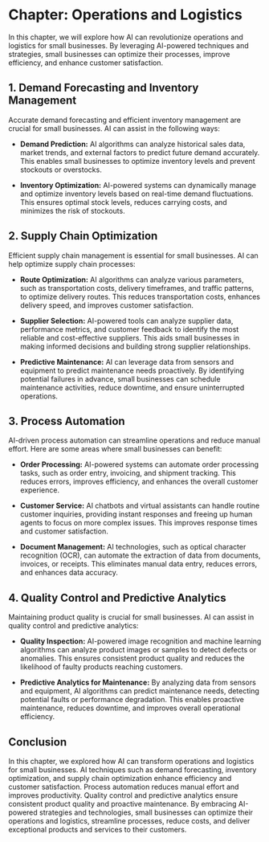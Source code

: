 Chapter: Operations and Logistics
=================================

In this chapter, we will explore how AI can revolutionize operations and logistics for small businesses. By leveraging AI-powered techniques and strategies, small businesses can optimize their processes, improve efficiency, and enhance customer satisfaction.

**1. Demand Forecasting and Inventory Management**
--------------------------------------------------

Accurate demand forecasting and efficient inventory management are crucial for small businesses. AI can assist in the following ways:

* **Demand Prediction:** AI algorithms can analyze historical sales data, market trends, and external factors to predict future demand accurately. This enables small businesses to optimize inventory levels and prevent stockouts or overstocks.

* **Inventory Optimization:** AI-powered systems can dynamically manage and optimize inventory levels based on real-time demand fluctuations. This ensures optimal stock levels, reduces carrying costs, and minimizes the risk of stockouts.

**2. Supply Chain Optimization**
--------------------------------

Efficient supply chain management is essential for small businesses. AI can help optimize supply chain processes:

* **Route Optimization:** AI algorithms can analyze various parameters, such as transportation costs, delivery timeframes, and traffic patterns, to optimize delivery routes. This reduces transportation costs, enhances delivery speed, and improves customer satisfaction.

* **Supplier Selection:** AI-powered tools can analyze supplier data, performance metrics, and customer feedback to identify the most reliable and cost-effective suppliers. This aids small businesses in making informed decisions and building strong supplier relationships.

* **Predictive Maintenance:** AI can leverage data from sensors and equipment to predict maintenance needs proactively. By identifying potential failures in advance, small businesses can schedule maintenance activities, reduce downtime, and ensure uninterrupted operations.

**3. Process Automation**
-------------------------

AI-driven process automation can streamline operations and reduce manual effort. Here are some areas where small businesses can benefit:

* **Order Processing:** AI-powered systems can automate order processing tasks, such as order entry, invoicing, and shipment tracking. This reduces errors, improves efficiency, and enhances the overall customer experience.

* **Customer Service:** AI chatbots and virtual assistants can handle routine customer inquiries, providing instant responses and freeing up human agents to focus on more complex issues. This improves response times and customer satisfaction.

* **Document Management:** AI technologies, such as optical character recognition (OCR), can automate the extraction of data from documents, invoices, or receipts. This eliminates manual data entry, reduces errors, and enhances data accuracy.

**4. Quality Control and Predictive Analytics**
-----------------------------------------------

Maintaining product quality is crucial for small businesses. AI can assist in quality control and predictive analytics:

* **Quality Inspection:** AI-powered image recognition and machine learning algorithms can analyze product images or samples to detect defects or anomalies. This ensures consistent product quality and reduces the likelihood of faulty products reaching customers.

* **Predictive Analytics for Maintenance:** By analyzing data from sensors and equipment, AI algorithms can predict maintenance needs, detecting potential faults or performance degradation. This enables proactive maintenance, reduces downtime, and improves overall operational efficiency.

**Conclusion**
--------------

In this chapter, we explored how AI can transform operations and logistics for small businesses. AI techniques such as demand forecasting, inventory optimization, and supply chain optimization enhance efficiency and customer satisfaction. Process automation reduces manual effort and improves productivity. Quality control and predictive analytics ensure consistent product quality and proactive maintenance. By embracing AI-powered strategies and technologies, small businesses can optimize their operations and logistics, streamline processes, reduce costs, and deliver exceptional products and services to their customers.
